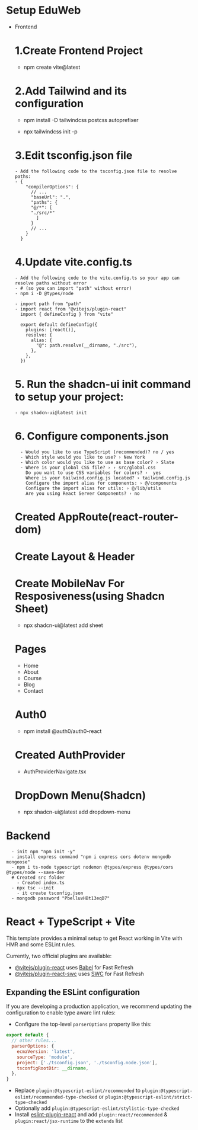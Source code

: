 # Setup EduWeb
  - Frontend
    # 1.Create Frontend Project
      - npm create vite@latest
    # 2.Add Tailwind and its configuration
      - npm install -D tailwindcss postcss autoprefixer

      - npx tailwindcss init -p
    # 3.Edit tsconfig.json file
        - Add the following code to the tsconfig.json file to resolve paths:
        - {
            "compilerOptions": {
              // ...
              "baseUrl": ".",
              "paths": {
              "@/*": [
              "./src/*"
                ]
              }
              // ...
            }
          }
    # 4.Update vite.config.ts
        - Add the following code to the vite.config.ts so your app can resolve paths without error
        - # (so you can import "path" without error)
        - npm i -D @types/node

        - import path from "path"
        - import react from "@vitejs/plugin-react"
          import { defineConfig } from "vite"

          export default defineConfig({
            plugins: [react()],
            resolve: {
              alias: {
                "@": path.resolve(__dirname, "./src"),
              },
            },
          })
    # 5. Run the shadcn-ui init command to setup  your project:
        - npx shadcn-ui@latest init

    # 6. Configure components.json
          - Would you like to use TypeScript (recommended)? no / yes
          - Which style would you like to use? › New York
          - Which color would you like to use as base color? › Slate
          - Where is your global CSS file? › › src/global.css
            Do you want to use CSS variables for colors? ›  yes
            Where is your tailwind.config.js located? › tailwind.config.js
            Configure the import alias for components: › @/components
            Configure the import alias for utils: › @/lib/utils
            Are you using React Server Components? › no 

    # Created AppRoute(react-router-dom)
    # Create Layout & Header
    # Create MobileNav For Resposiveness(using Shadcn Sheet)
      - npx shadcn-ui@latest add sheet
    # Pages
      - Home
      - About 
      - Course
      - Blog
      - Contact 
    # Auth0
      - npm install @auth0/auth0-react
    # Created AuthProvider
      - AuthProviderNavigate.tsx
    # DropDown Menu(Shadcn) 
      - npx shadcn-ui@latest add dropdown-menu

      
  # Backend
      - init npm "npm init -y"
      - install express command "npm i express cors dotenv mongodb mongoose"
      - npm i ts-node typescript nodemon @types/express @types/cors @types/node --save-dev
      # Created src folder
        - Created index.ts
      - npx tsc --init
        - it create tsconfig.json
      - mongodb password "PbelluvHBt13eqD7"







# React + TypeScript + Vite

This template provides a minimal setup to get React working in Vite with HMR and some ESLint rules.

Currently, two official plugins are available:

- [@vitejs/plugin-react](https://github.com/vitejs/vite-plugin-react/blob/main/packages/plugin-react/README.md) uses [Babel](https://babeljs.io/) for Fast Refresh
- [@vitejs/plugin-react-swc](https://github.com/vitejs/vite-plugin-react-swc) uses [SWC](https://swc.rs/) for Fast Refresh

## Expanding the ESLint configuration

If you are developing a production application, we recommend updating the configuration to enable type aware lint rules:

- Configure the top-level `parserOptions` property like this:

```js
export default {
  // other rules...
  parserOptions: {
    ecmaVersion: 'latest',
    sourceType: 'module',
    project: ['./tsconfig.json', './tsconfig.node.json'],
    tsconfigRootDir: __dirname,
  },
}
```

- Replace `plugin:@typescript-eslint/recommended` to `plugin:@typescript-eslint/recommended-type-checked` or `plugin:@typescript-eslint/strict-type-checked`
- Optionally add `plugin:@typescript-eslint/stylistic-type-checked`
- Install [eslint-plugin-react](https://github.com/jsx-eslint/eslint-plugin-react) and add `plugin:react/recommended` & `plugin:react/jsx-runtime` to the `extends` list
